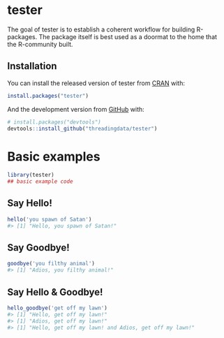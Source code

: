 
<!-- README.md is generated from README.Rmd. Please edit that file -->

# tester

<!-- badges: start -->
<!-- badges: end -->

The goal of tester is to establish a coherent workflow for building
R-packages. The package itself is best used as a doormat to the home
that the R-community built.

## Installation

You can install the released version of tester from
[CRAN](https://CRAN.R-project.org) with:

``` r
install.packages("tester")
```

And the development version from [GitHub](https://github.com/) with:

``` r
# install.packages("devtools")
devtools::install_github("threadingdata/tester")
```

# Basic examples

``` r
library(tester)
## basic example code
```

## Say Hello!

``` r
hello('you spawn of Satan')
#> [1] "Hello, you spawn of Satan!"
```

## Say Goodbye!

``` r
goodbye('you filthy animal')
#> [1] "Adios, you filthy animal!"
```

## Say Hello & Goodbye!

``` r
hello_goodbye('get off my lawn')
#> [1] "Hello, get off my lawn!"
#> [1] "Adios, get off my lawn!"
#> [1] "Hello, get off my lawn! and Adios, get off my lawn!"
```
